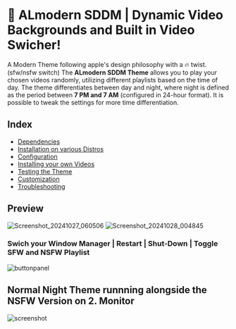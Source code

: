 # 🎨 ALmodern SDDM | Dynamic Video Backgrounds and Built in Video Swicher! 
A Modern Theme following apple's design philosophy with a 🔥 twist. (sfw/nsfw switch)
The **ALmodern SDDM Theme**  allows you to play your chosen videos randomly, utilizing different playlists based on the time of day.
The theme differentiates between day and night, where night is defined as the period between **7 PM and 7 AM** (configured in 24-hour format).
It is possible to tweak the settings for more time differentiation.


## Index
- [Dependencies](wiki/dependencies.md)
- [Installation on various Distros](wiki/installation-on-various-distros.md)
- [Configuration](wiki/configuration-steps.md)
- [Installing your own Videos](wiki/installing-background-videos.md)
- [Testing the Theme](wiki/testing-the-theme.md)
- [Customization](wiki/customization.md)
- [Troubleshooting](wiki/troubleshooting.md)


## Preview

![Screenshot_20241027_060506](https://github.com/user-attachments/assets/a1a6c7b2-dece-4754-82fc-e003badfd733) ![Screenshot_20241028_004845](https://github.com/user-attachments/assets/2d17547f-e8bb-42e5-9e14-95ee22185f86)
### Swich your Window Manager | Restart | Shut-Down | Toggle SFW and NSFW Playlist
![buttonpanel](https://github.com/user-attachments/assets/b963c58e-d265-47f1-91ab-47ee6e66a712)

## Normal Night Theme runnning alongside the NSFW Version on 2. Monitor
![screenshot](https://github.com/user-attachments/assets/04bef9ce-30dc-4ba1-a778-7cfc2ab42f52)
